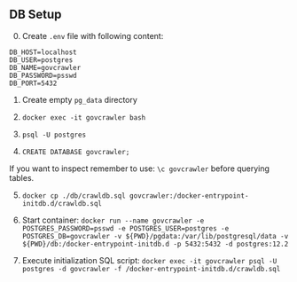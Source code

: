 ## DB Setup

0. Create ```.env``` file with following content:

```
DB_HOST=localhost
DB_USER=postgres
DB_NAME=govcrawler
DB_PASSWORD=psswd
DB_PORT=5432
```

1. Create empty ```pg_data``` directory

2. ```docker exec -it govcrawler bash```

3. ```psql -U postgres```

4. ```CREATE DATABASE govcrawler;```

If you want to inspect remember to use: ```\c govcrawler``` before querying tables.

5. ```docker cp ./db/crawldb.sql govcrawler:/docker-entrypoint-initdb.d/crawldb.sql```

6. Start container:
```docker run --name govcrawler -e POSTGRES_PASSWORD=psswd -e POSTGRES_USER=postgres -e POSTGRES_DB=govcrawler -v ${PWD}/pgdata:/var/lib/postgresql/data -v ${PWD}/db:/docker-entrypoint-initdb.d -p 5432:5432 -d postgres:12.2```

7. Execute initialization SQL script:
   ```docker exec -it govcrawler psql -U postgres -d govcrawler -f /docker-entrypoint-initdb.d/crawldb.sql```
